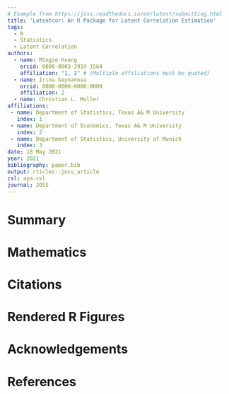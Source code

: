 ```yaml
---
# Example from https://joss.readthedocs.io/en/latest/submitting.html
title: 'Latentcor: An R Package for Latent Correlation Estimation'
tags:
  - R
  - Statistics
  - Latent Correlation
authors:
  - name: Mingze Huang
    orcid: 0000-0003-3919-1564
    affiliation: "1, 2" # (Multiple affiliations must be quoted)
  - name: Irina Gaynanova
    orcid: 0000-0000-0000-0000
    affiliation: 2
  - name: Christian L. Muller
affiliations:
 - name: Department of Statistics, Texas A& M University
   index: 1
 - name: Department of Economics, Texas A& M University
   index: 2
 - name: Department of Statistics, University of Munich
   index: 3
date: 18 May 2021
year: 2021
bibliography: paper.bib
output: rticles::joss_article
csl: apa.csl
journal: JOSS
---
```


# Summary


# Mathematics


# Citations


# Rendered R Figures

# Acknowledgements

# References
